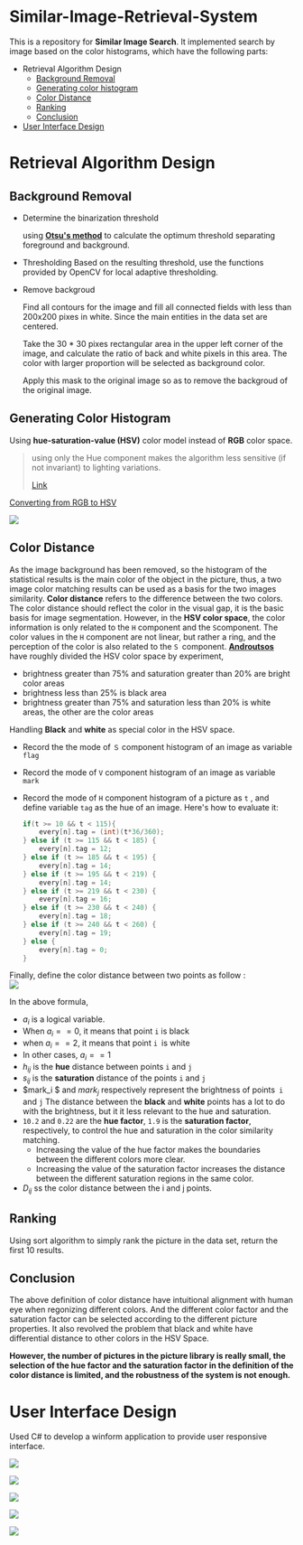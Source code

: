 # Similar-Image-Retrieval-System
This is a repository for **Similar Image Search**. It implemented search by image based on the color histograms, which have the following parts:

+ Retrieval Algorithm Design
  + [Background Removal](#background-removal)
  + [Generating color histogram](#generating-color-histogram)
  + [Color Distance](#color-distance)
  + [Ranking](#ranking)
  + [Conclusion](#conclusion)
+ [User Interface Design](#user-interface-design)

# Retrieval Algorithm Design

## <a name = "background-removal"></a>Background Removal

+ Determine the binarization threshold

  using [**Otsu's method**](https://www.wikiwand.com/en/Otsu%27s_method) to calculate the optimum threshold separating foreground and background.

+ Thresholding
  Based on the resulting threshold, use the functions provided by OpenCV for local adaptive thresholding.

+ Remove backgroud

  Find all contours for the image and fill all connected fields with less than 200x200 pixes in white. Since the main entities in the data set are centered.

  Take the 30 * 30 pixes rectangular area in the upper left corner of the image, and calculate the ratio of back and white pixels in this area. The color with larger proportion will be selected as background color.

  Apply this mask to the original image so as to remove the backgroud of the original image.

## <a name = "generating-color-histogram"></a>Generating Color Histogram

Using **hue-saturation-value (HSV)** color model instead of **RGB** color space. 

> using only the Hue component makes the algorithm less sensitive (if not invariant) to lighting variations.
>
> [Link](https://dsp.stackexchange.com/questions/2687/why-do-we-use-the-hsv-colour-space-so-often-in-vision-and-image-processing)

[Converting from RGB to HSV](http://coecsl.ece.illinois.edu/ge423/spring05/group8/finalproject/hsv_writeup.pdf)

![](https://ws2.sinaimg.cn/large/006tNc79gy1fk2b6kqy53j30hs06y3z8.jpg)

## <a name = "color-distance"></a>Color Distance

As the image background has been removed, so the histogram of the statistical results is the main color of the object in the picture, thus, a two image color matching results can be used as a basis for the two images similarity.
**Color distance** refers to the difference between the two colors. The color distance should reflect the color in the visual gap, it is the basic basis for image segmentation. However, in the **HSV color space**, the color information is only related to the `H` component and the `S`component. The color values in the `H` component are not linear, but rather a ring, and the perception of the color is also related to the `S `component.
[**Androutsos**](http://citeseerx.ist.psu.edu/viewdoc/download?doi=10.1.1.94.2580&rep=rep1&type=pdf) have roughly divided the HSV color space by experiment, 

+ brightness greater than 75% and saturation greater than 20% are bright color areas 
+ brightness less than 25% is black area
+ brightness greater than 75% and saturation less than 20% is white areas, the other are the color areas

Handling **Black** and **white**  as special color in the HSV space.

+ Record the the mode of `Ｓ` component histogram of an image as variable `flag`

+  Record the mode of `V` component histogram of an image as variable `mark`

+ Record the mode of `H`  component histogram of a picture as `t` , and define variable `tag` as the hue of an image. Here's how to evaluate it:

  ```cpp
  if(t >= 10 && t < 115){
      every[n].tag = (int)(t*36/360);
  } else if (t >= 115 && t < 185) {
      every[n].tag = 12;
  } else if (t >= 185 && t < 195) {
      every[n].tag = 14;
  } else if (t >= 195 && t < 219) {
      every[n].tag = 14;
  } else if (t >= 219 && t < 230) {
      every[n].tag = 16;
  } else if (t >= 230 && t < 240) {
      every[n].tag = 18;
  } else if (t >= 240 && t < 260) {
      every[n].tag = 19;
  } else {
      every[n].tag = 0;
  }
  ```

Finally, define the color distance between two points as follow :  
![](https://ws4.sinaimg.cn/large/006tNc79gy1fk2dyr7gesj319y0mwn14.jpg)

In the above formula, 

+  $a_i$ is a logical variable. 
  + When $a_i == 0$, it means that point `i` is black
  + when $a_i == 2$, it means that point `i `is white
  + In other cases, $a_i == 1$ 
+ $h_{ij}$ is the **hue** distance between points `i` and `j`
+ $s_{ij}$ is the **saturation** distance of the points  `i` and `j`
+ $mark_i $ and $mark_j$ respectively represent the brightness of points` i` and `j`
  The distance between the **black** and **white** points has a lot to do with the brightness, but it it less relevant to  the hue and saturation. 
+ `10.2` and `0.22` are the **hue factor**, `1.9` is the **saturation factor**, respectively, to control the hue and saturation in the color similarity matching. 
  + Increasing the value of the hue factor makes the boundaries between the different colors more clear.
  + Increasing the value of the saturation factor increases the distance between the different saturation regions in the same color. 
+ $D_{ij}$ ss the color distance between the i and j points.

## <a name = "ranking"></a>Ranking

Using sort algorithm to simply rank the picture in the data set, return the first 10 results.

## <a name = "conclusion"></a>Conclusion

The above definition of color distance have intuitional alignment with human eye when regonizing different colors. And the different color factor and the saturation factor can be selected according to the different picture properties. It also revolved the problem that black and white have differential distance to other colors in the HSV Space.

**However, the number of pictures in the picture library is really small, the selection of the hue factor and the saturation factor in the definition of the color distance is limited, and the robustness of the system is not enough.**

# <a name = "user-interface-design"></a>User Interface Design

Used C# to develop a winform application to provide user responsive interface.

![](https://ws1.sinaimg.cn/large/006tNc79gy1fk2djpgpdej31k40xlagz.jpg)

![](https://ws1.sinaimg.cn/large/006tNc79gy1fk2djszkswj31kw0xz7c9.jpg)

![](https://ws2.sinaimg.cn/large/006tNc79gy1fk2djwhdn8j31kw0y1tg2.jpg)

![](https://ws1.sinaimg.cn/large/006tNc79gy1fk2djzhedhj31kw0xz45v.jpg)

![](https://ws2.sinaimg.cn/large/006tNc79gy1fk2dk2iwkfj31kw0xy7bw.jpg)
